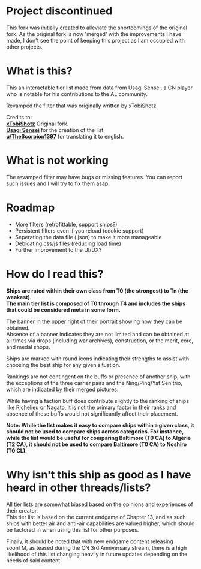 # Project discontinued
This fork was initially created to alleviate the shortcomings of the original fork.
As the original fork is now 'merged' with the improvements I have made, I don't see the point of keeping this project as I am occupied with other projects.

# What is this?
This an interactable tier list made from data from Usagi Sensei, a CN player who is notable for his contributions to the AL community.

Revamped the filter that was originally written by xTobiShotz.

Credits to:  
**[xTobiShotz](https://github.com/xTobiShotz)** Original fork.  
**[Usagi Sensei](https://space.bilibili.com/24889090)** for the creation of the list.  
**[u/TheScorpion1397](https://www.reddit.com/user/TheScorpion1397/)** for translating it to english.  

# What is not working
The revamped filter may have bugs or missing features. You can report such issues and I will try to fix them asap.

# Roadmap
- More filters (retrofittable, support ships?)
- Persistent filters even if you reload (cookie support)
- Seperating the data file (.json) to make it more manageable
- Debloating css/js files (reducing load time)
- Further improvement to the UI/UX?

# How do I read this?
**Ships are rated within their own class from T0 (the strongest) to Tn (the weakest).  
The main tier list is composed of T0 through T4 and includes the ships that could be considered meta in some form.**  

The banner in the upper right of their portrait showing how they can be obtained.  
Absence of a banner indicates they are not limited and can be obtained at all times via drops (including war archives), construction, or the merit, core, and medal shops.  

Ships are marked with round icons indicating their strengths to assist with choosing the best ship for any given situation.  

Rankings are not contingent on the buffs or presence of another ship, with the exceptions of the three carrier pairs and the Ning/Ping/Yat Sen trio, which are indicated by their merged pictures.  

While having a faction buff does contribute slightly to the ranking of ships like Richelieu or Nagato, it is not the primary factor in their ranks and absence of these buffs would not significantly affect their placement.  

**Note: While the list makes it easy to compare ships within a given class, it should not be used to compare ships across categories. For instance, while the list would be useful for comparing Baltimore (T0 CA) to Algérie (T2 CA), it should not be used to compare Baltimore (T0 CA) to Noshiro (T0 CL)**.  

# Why isn't this ship as good as I have heard in other threads/lists?  
All tier lists are somewhat biased based on the opinions and experiences of their creator.  
This tier list is based on the current endgame of Chapter 13, and as such ships with better air and anti-air capabilities are valued higher, which should be factored in when using this list for other purposes.  

Finally, it should be noted that with new endgame content releasing soonTM, as teased during the CN 3rd Anniversary stream, there is a high likelihood of this list changing heavily in future updates depending on the needs of said content.
